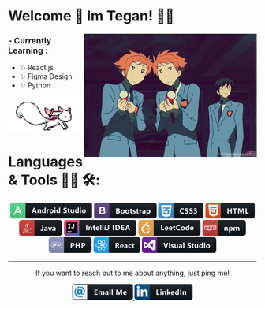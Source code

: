 # Welcome 👋 Im Tegan! 👩‍💻

<img align="right" height="250" width="350" alt="welcome gif with party poppers" src="https://raw.githubusercontent.com/teganjennings/teganjennings/main/assets/welcome.gif" />

### - Currently Learning :

- ✨ React.js
- ✨ Figma Design
- ✨ Python

<img align="center" height="75" alt="kyubey running gif" src="https://raw.githubusercontent.com/teganjennings/teganjennings/main/assets/kyubey.gif" />

# Languages & Tools 👨‍💻 🛠:

<p align="center">
  <!-- For more icons please follow  https://github.com/MikeCodesDotNET/ColoredBadges -->
  <img alt="android-studios icon" src="https://raw.githubusercontent.com/teganjennings/teganjennings/main/assets/languages/android_studio.png" />
  <img alt="bootstrap icon" src="https://raw.githubusercontent.com/teganjennings/teganjennings/main/assets/languages/bootstrap.png" />
  <img alt="CSS icon" src="https://raw.githubusercontent.com/teganjennings/teganjennings/main/assets/languages/css3.png" />
  <img alt="HTML icon" src="https://raw.githubusercontent.com/teganjennings/teganjennings/main/assets/languages/html.png" />
  <img alt="Java icon" src="https://raw.githubusercontent.com/teganjennings/teganjennings/main/assets/languages/java.png" />
  <img alt="jetbrains_intellij icon" src="https://raw.githubusercontent.com/teganjennings/teganjennings/main/assets/languages/jetbrains_intellij.png" />
  <img alt="leetcode icon" src="https://raw.githubusercontent.com/teganjennings/teganjennings/main/assets/languages/leetcode.png" />
  <img alt="npm icon" src="https://raw.githubusercontent.com/teganjennings/teganjennings/main/assets/languages/npm.png" />
  <img alt="php icon" src="https://raw.githubusercontent.com/teganjennings/teganjennings/main/assets/languages/php.png" />
  <img alt="react icon" src="https://raw.githubusercontent.com/teganjennings/teganjennings/main/assets/languages/react.png" />
  <img alt="visualstudio icon" src="https://raw.githubusercontent.com/teganjennings/teganjennings/main/assets/languages/visualstudio.png" />
</p>

<hr width="100%" size="2">
<div align="center">
  <p>If you want to reach out to me about anything, just ping me!</p>
  <a padding="10" href="mailto:teganjennings1@hotmail.com">
    <img padding="10" alt="email me icon" src="https://raw.githubusercontent.com/teganjennings/teganjennings/main/assets/contact/email_me.png" />
  </a>
  <a padding="10" href="https://www.linkedin.com/in/teganjennings/">
    <img padding="10"  alt="github stats" src="https://raw.githubusercontent.com/teganjennings/teganjennings/main/assets/contact/linkedin.png" />
  </a>
</div>

<!-- <a href="https://github.com/teganjennings/github-readme-stats">
  <img align="right" height="250" width="350" alt="github stats" src="https://github-readme-stats.vercel.app/api?username=teganjennings&&show_icons=true&theme=dracula" />
</a> -->
